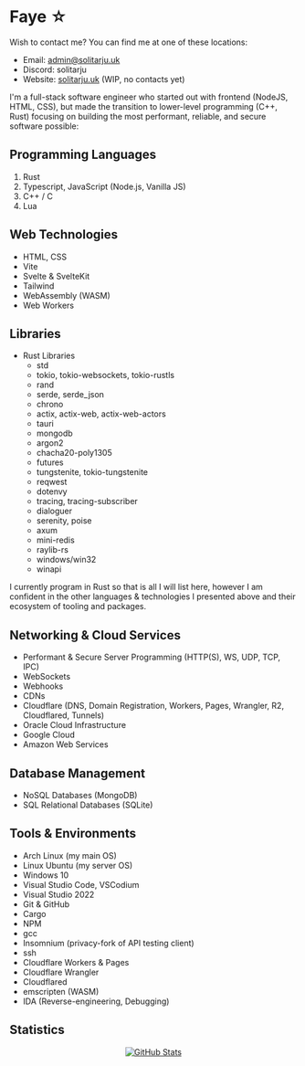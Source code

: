 # Faye ☆

Wish to contact me? You can find me at one of these locations:

- Email: <admin@solitarju.uk>  
- Discord: solitarju  
- Website: [solitarju.uk](https://solitarju.uk/) (WIP, no contacts yet)

I'm a full-stack software engineer who started out with frontend (NodeJS, HTML, CSS), but made the transition to lower-level programming (C++, Rust) focusing on building the most performant, reliable, and secure software possible:

## Programming Languages

1. Rust
2. Typescript, JavaScript (Node.js, Vanilla JS)
3. C++ / C
4. Lua

## Web Technologies

- HTML, CSS
- Vite
- Svelte & SvelteKit
- Tailwind
- WebAssembly (WASM)
- Web Workers

## Libraries

- Rust Libraries
  - std
  - tokio, tokio-websockets, tokio-rustls
  - rand
  - serde, serde_json
  - chrono
  - actix, actix-web, actix-web-actors
  - tauri
  - mongodb
  - argon2
  - chacha20-poly1305
  - futures
  - tungstenite, tokio-tungstenite
  - reqwest
  - dotenvy
  - tracing, tracing-subscriber
  - dialoguer
  - serenity, poise
  - axum
  - mini-redis
  - raylib-rs
  - windows/win32
  - winapi

I currently program in Rust so that is all I will list here, however I am confident in the other languages & technologies I presented above and their ecosystem of tooling and packages.

## Networking & Cloud Services

- Performant & Secure Server Programming (HTTP(S), WS, UDP, TCP, IPC)
- WebSockets
- Webhooks
- CDNs
- Cloudflare (DNS, Domain Registration, Workers, Pages, Wrangler, R2, Cloudflared, Tunnels)
- Oracle Cloud Infrastructure
- Google Cloud
- Amazon Web Services

## Database Management

- NoSQL Databases (MongoDB)
- SQL Relational Databases (SQLite)

## Tools & Environments

- Arch Linux (my main OS)
- Linux Ubuntu (my server OS)
- Windows 10
- Visual Studio Code, VSCodium
- Visual Studio 2022
- Git & GitHub
- Cargo
- NPM
- gcc
- Insomnium (privacy-fork of API testing client)
- ssh
- Cloudflare Workers & Pages
- Cloudflare Wrangler
- Cloudflared
- emscripten (WASM)
- IDA (Reverse-engineering, Debugging)

## Statistics
<div align="center">
  
[![GitHub Stats](https://github-readme-stats.vercel.app/api?username=Solitarju&show_icons=true&count_private=true)](https://github.com/Solitarju)
</div>

